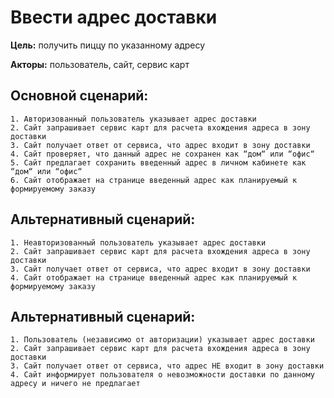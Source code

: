 # **Ввести адрес доставки**

**Цель:** получить пиццу по указанному адресу

**Акторы:** пользователь, сайт, сервис карт

## Основной сценарий:

	1. Авторизованный пользователь указывает адрес доставки
	2. Сайт запрашивает сервис карт для расчета вхождения адреса в зону доставки
	3. Сайт получает ответ от сервиса, что адрес входит в зону доставки
	4. Сайт проверяет, что данный адрес не сохранен как “дом“ или “офис“
	5. Сайт предлагает сохранить введенный адрес в личном кабинете как “дом“ или “офис“
	6. Сайт отображает на странице введенный адрес как планируемый к формируемому заказу 

## Альтернативный сценарий:

	1. Неавторизованный пользователь указывает адрес доставки
	2. Сайт запрашивает сервис карт для расчета вхождения адреса в зону доставки
	3. Сайт получает ответ от сервиса, что адрес входит в зону доставки
	4. Сайт отображает на странице введенный адрес как планируемый к формируемому заказу 

## Альтернативный сценарий:

	1. Пользователь (независимо от авторизации) указывает адрес доставки
	2. Сайт запрашивает сервис карт для расчета вхождения адреса в зону доставки
	3. Сайт получает ответ от сервиса, что адрес НЕ входит в зону доставки
	4. Сайт информирует пользователя о невозможности доставки по данному адресу и ничего не предлагает